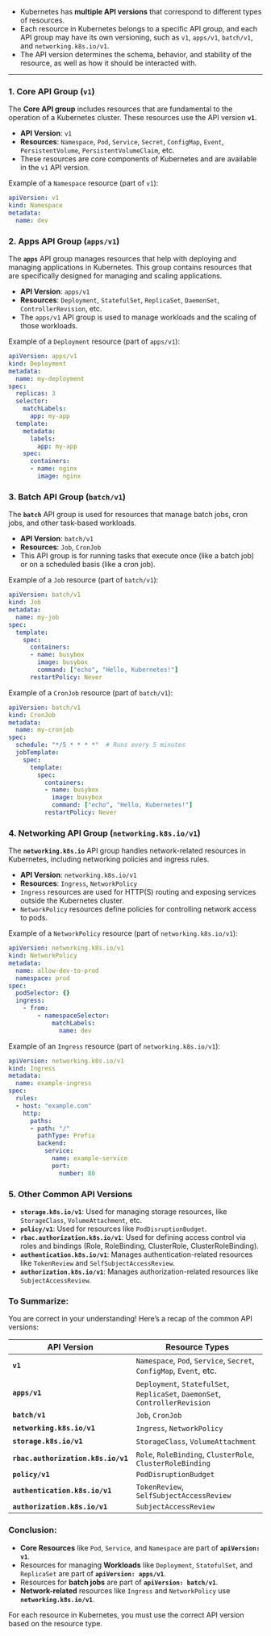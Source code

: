 - Kubernetes has **multiple API versions** that correspond to different types of resources.
- Each resource in Kubernetes belongs to a specific API group, and each API group may have its own versioning, such as `v1`, `apps/v1`, `batch/v1`, and `networking.k8s.io/v1`. 
- The API version determines the schema, behavior, and stability of the resource, as well as how it should be interacted with.

---

### **1. Core API Group (`v1`)**

The **Core API group** includes resources that are fundamental to the operation of a Kubernetes cluster. These resources use the API version **`v1`**.

* **API Version**: `v1`
* **Resources**: `Namespace`, `Pod`, `Service`, `Secret`, `ConfigMap`, `Event`, `PersistentVolume`, `PersistentVolumeClaim`, etc.
* These resources are core components of Kubernetes and are available in the `v1` API version.

Example of a `Namespace` resource (part of `v1`):

```yaml
apiVersion: v1
kind: Namespace
metadata:
  name: dev
```

### **2. Apps API Group (`apps/v1`)**

The **`apps`** API group manages resources that help with deploying and managing applications in Kubernetes. This group contains resources that are specifically designed for managing and scaling applications.

* **API Version**: `apps/v1`
* **Resources**: `Deployment`, `StatefulSet`, `ReplicaSet`, `DaemonSet`, `ControllerRevision`, etc.
* The `apps/v1` API group is used to manage workloads and the scaling of those workloads.

Example of a `Deployment` resource (part of `apps/v1`):

```yaml
apiVersion: apps/v1
kind: Deployment
metadata:
  name: my-deployment
spec:
  replicas: 3
  selector:
    matchLabels:
      app: my-app
  template:
    metadata:
      labels:
        app: my-app
    spec:
      containers:
      - name: nginx
        image: nginx
```

### **3. Batch API Group (`batch/v1`)**

The **`batch`** API group is used for resources that manage batch jobs, cron jobs, and other task-based workloads.

* **API Version**: `batch/v1`
* **Resources**: `Job`, `CronJob`
* This API group is for running tasks that execute once (like a batch job) or on a scheduled basis (like a cron job).

Example of a `Job` resource (part of `batch/v1`):

```yaml
apiVersion: batch/v1
kind: Job
metadata:
  name: my-job
spec:
  template:
    spec:
      containers:
      - name: busybox
        image: busybox
        command: ["echo", "Hello, Kubernetes!"]
      restartPolicy: Never
```

Example of a `CronJob` resource (part of `batch/v1`):

```yaml
apiVersion: batch/v1
kind: CronJob
metadata:
  name: my-cronjob
spec:
  schedule: "*/5 * * * *"  # Runs every 5 minutes
  jobTemplate:
    spec:
      template:
        spec:
          containers:
          - name: busybox
            image: busybox
            command: ["echo", "Hello, Kubernetes!"]
          restartPolicy: Never
```

### **4. Networking API Group (`networking.k8s.io/v1`)**

The **`networking.k8s.io`** API group handles network-related resources in Kubernetes, including networking policies and ingress rules.

* **API Version**: `networking.k8s.io/v1`
* **Resources**: `Ingress`, `NetworkPolicy`
* `Ingress` resources are used for HTTP(S) routing and exposing services outside the Kubernetes cluster.
* `NetworkPolicy` resources define policies for controlling network access to pods.

Example of a `NetworkPolicy` resource (part of `networking.k8s.io/v1`):

```yaml
apiVersion: networking.k8s.io/v1
kind: NetworkPolicy
metadata:
  name: allow-dev-to-prod
  namespace: prod
spec:
  podSelector: {}
  ingress:
    - from:
        - namespaceSelector:
            matchLabels:
              name: dev
```

Example of an `Ingress` resource (part of `networking.k8s.io/v1`):

```yaml
apiVersion: networking.k8s.io/v1
kind: Ingress
metadata:
  name: example-ingress
spec:
  rules:
  - host: "example.com"
    http:
      paths:
      - path: "/"
        pathType: Prefix
        backend:
          service:
            name: example-service
            port:
              number: 80
```

### **5. Other Common API Versions**

* **`storage.k8s.io/v1`**: Used for managing storage resources, like `StorageClass`, `VolumeAttachment`, etc.
* **`policy/v1`**: Used for resources like `PodDisruptionBudget`.
* **`rbac.authorization.k8s.io/v1`**: Used for defining access control via roles and bindings (Role, RoleBinding, ClusterRole, ClusterRoleBinding).
* **`authentication.k8s.io/v1`**: Manages authentication-related resources like `TokenReview` and `SelfSubjectAccessReview`.
* **`authorization.k8s.io/v1`**: Manages authorization-related resources like `SubjectAccessReview`.

### **To Summarize:**

You are correct in your understanding! Here’s a recap of the common API versions:

| **API Version**                    | **Resource Types**                                                           |
| ---------------------------------- | ---------------------------------------------------------------------------- |
| **`v1`**                           | `Namespace`, `Pod`, `Service`, `Secret`, `ConfigMap`, `Event`, etc.          |
| **`apps/v1`**                      | `Deployment`, `StatefulSet`, `ReplicaSet`, `DaemonSet`, `ControllerRevision` |
| **`batch/v1`**                     | `Job`, `CronJob`                                                             |
| **`networking.k8s.io/v1`**         | `Ingress`, `NetworkPolicy`                                                   |
| **`storage.k8s.io/v1`**            | `StorageClass`, `VolumeAttachment`                                           |
| **`rbac.authorization.k8s.io/v1`** | `Role`, `RoleBinding`, `ClusterRole`, `ClusterRoleBinding`                   |
| **`policy/v1`**                    | `PodDisruptionBudget`                                                        |
| **`authentication.k8s.io/v1`**     | `TokenReview`, `SelfSubjectAccessReview`                                     |
| **`authorization.k8s.io/v1`**      | `SubjectAccessReview`                                                        |

### **Conclusion:**

* **Core Resources** like `Pod`, `Service`, and `Namespace` are part of **`apiVersion: v1`**.
* Resources for managing **Workloads** like `Deployment`, `StatefulSet`, and `ReplicaSet` are part of **`apiVersion: apps/v1`**.
* Resources for **batch jobs** are part of **`apiVersion: batch/v1`**.
* **Network-related** resources like `Ingress` and `NetworkPolicy` use **`networking.k8s.io/v1`**.

For each resource in Kubernetes, you must use the correct API version based on the resource type.

